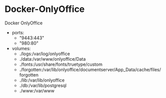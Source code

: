 # Docker-OnlyOffice
Docker OnlyOffice
* ports:
    - "9443:443"
    - "980:80"
* volumes:
    - ./logs:/var/log/onlyoffice
    - ./data:/var/www/onlyoffice/Data
    - ./fonts:/usr/share/fonts/truetype/custom
    - ./forgotten:/var/lib/onlyoffice/documentserver/App_Data/cache/files/forgotten
    - ./lib:/var/lib/onlyoffice
    - ./db:/var/lib/postgresql
    - ./www:/var/www